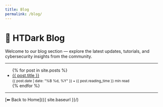 ```yaml
---
title: Blog
permalink: /blog/
---
```


# 📝 HTDark Blog

Welcome to our blog section — explore the latest updates, tutorials, and cybersecurity insights from the community.

---

<ul>
  {% for post in site.posts %}
    <li>
      <a href="{{ site.baseurl }}{{ post.url }}">{{ post.title }}</a> <br>
      <small>
        {{ post.date | date: "%B %d, %Y" }} • {{ post.reading_time }} min read
      </small>
    </li>
  {% endfor %}
</ul>

---

[⬅ Back to Home]({{ site.baseurl }}/)
